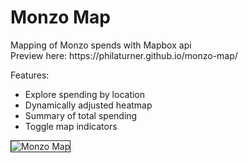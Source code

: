 <h1>Monzo Map</h1>
<p>Mapping of Monzo spends with Mapbox api<br>Preview here: https://philaturner.github.io/monzo-map/</p>
<p>
  Features:
  <ul><li>Explore spending by location</li>
  <li>Dynamically adjusted heatmap</li>
  <li>Summary of total spending</li>
  <li>Toggle map indicators</li></ul>
</p>
<img src="https://preview.ibb.co/es8ppv/screen_shot.jpg" alt="Monzo Map" border="1">
